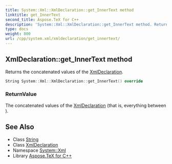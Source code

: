 ```yaml
---
title: System::Xml::XmlDeclaration::get_InnerText method
linktitle: get_InnerText
second_title: Aspose.TeX for C++
description: 'System::Xml::XmlDeclaration::get_InnerText method. Returns the concatenated values of the XmlDeclaration in C++.'
type: docs
weight: 800
url: /cpp/system.xml/xmldeclaration/get_innertext/
---
```

## XmlDeclaration::get_InnerText method


Returns the concatenated values of the [XmlDeclaration](../).

```cpp
String System::Xml::XmlDeclaration::get_InnerText() override
```


### ReturnValue

The concatenated values of the [XmlDeclaration](../) (that is, everything between **<?xml** and **?>**).

## See Also

* Class [String](../../../system/string/)
* Class [XmlDeclaration](../)
* Namespace [System::Xml](../../)
* Library [Aspose.TeX for C++](../../../)
